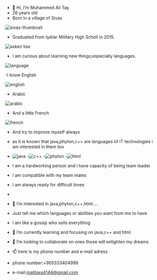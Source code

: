 - 👋 Hi, I’m Muhammed Ali Taş
- 26 years old
- Born in a village of Sivas

 ![sivas-thumbnail](https://user-images.githubusercontent.com/111273062/205684788-cde85877-8c4c-45ca-8b91-cc2e4d9e0b10.png)
 
- Graduated from Işıklar Military High Scholl in 2015.

![askeri lise](https://user-images.githubusercontent.com/111273062/205685001-a78416bd-c9ba-41a0-bfed-a4d948331777.jpeg)

- I am curious about learning new things;especially languages.

![language](https://user-images.githubusercontent.com/111273062/205685741-82e7ad67-f1a5-47d1-a63a-ee2e1ea4a874.jpeg)

-I know English  

![english](https://user-images.githubusercontent.com/111273062/205685652-d9f5887c-97ed-4532-bb24-61d9cb289285.jpeg)

- Arabic 

 ![arabic](https://user-images.githubusercontent.com/111273062/205686058-e5098a51-56b8-4ef3-b245-f4dca5343d6f.jpeg)
 
 
- And a little French
 
![french](https://user-images.githubusercontent.com/111273062/205686084-0f9cd3a5-748b-4d19-b058-5363bd3a3d7d.jpeg)


- And try to improve myself always
- as it is known that java,phyton,c++ are languages of IT technologies i am interested in them too
- ![java](https://user-images.githubusercontent.com/111273062/205686767-5ac7fe5f-559d-4be0-a306-6565e6bae160.png)
-![c++](https://user-images.githubusercontent.com/111273062/205686768-9b544a0b-9a22-4bd4-bc43-260b19c2debe.png)
-![phyton](https://user-images.githubusercontent.com/111273062/205686766-bb1e7e9b-67d0-4df9-8dd7-b46487da0023.jpeg)
-![html](https://user-images.githubusercontent.com/111273062/205686777-dc2e8872-5bfd-499b-a640-b3fec86d58af.png)

- I am a hardworking person and i have capacity of being team leader
- I am compatible with my team mates
- I am always ready for difficult times
- 
- 👀 I’m interested in java,phyton,c++,html....
- Just tell me which languages or abilities you  want  from me to have 
- I am like a gossip who sells everything
- 🌱 I’m currently learning and focusing on java,c++ and html
- 💞️ I’m looking to collaborate on ones those will enlighten my dreams
- 📫 here is my phone number and e-mail adress
- phone number:+905333404999
- e-mail:malitass4144@gmail.com

<!---
malitass4144/malitass4144 is a ✨ special ✨ repository because its `README.md` (this file) appears on your GitHub profile.
You can click the Preview link to take a look at your changes.
--->


